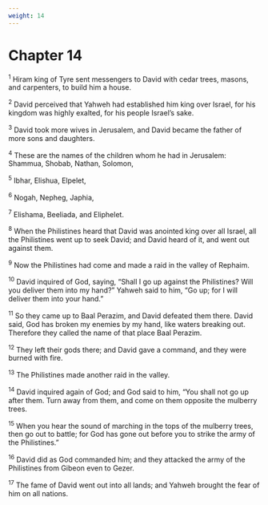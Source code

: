 ```yaml
---
weight: 14
---
```


# Chapter 14

<sup>1</sup> Hiram king of Tyre sent messengers to David with cedar trees, masons, and carpenters, to build him a house. 

<sup>2</sup> David perceived that Yahweh had established him king over Israel, for his kingdom was highly exalted, for his people Israel’s sake. 

<sup>3</sup> David took more wives in Jerusalem, and David became the father of more sons and daughters. 

<sup>4</sup> These are the names of the children whom he had in Jerusalem: Shammua, Shobab, Nathan, Solomon, 

<sup>5</sup> Ibhar, Elishua, Elpelet, 

<sup>6</sup> Nogah, Nepheg, Japhia, 

<sup>7</sup> Elishama, Beeliada, and Eliphelet. 

<sup>8</sup> When the Philistines heard that David was anointed king over all Israel, all the Philistines went up to seek David; and David heard of it, and went out against them. 

<sup>9</sup> Now the Philistines had come and made a raid in the valley of Rephaim. 

<sup>10</sup> David inquired of God, saying, “Shall I go up against the Philistines? Will you deliver them into my hand?” Yahweh said to him, “Go up; for I will deliver them into your hand.” 

<sup>11</sup> So they came up to Baal Perazim, and David defeated them there. David said, God has broken my enemies by my hand, like waters breaking out. Therefore they called the name of that place Baal Perazim. 

<sup>12</sup> They left their gods there; and David gave a command, and they were burned with fire. 

<sup>13</sup> The Philistines made another raid in the valley. 

<sup>14</sup> David inquired again of God; and God said to him, “You shall not go up after them. Turn away from them, and come on them opposite the mulberry trees. 

<sup>15</sup> When you hear the sound of marching in the tops of the mulberry trees, then go out to battle; for God has gone out before you to strike the army of the Philistines.” 

<sup>16</sup> David did as God commanded him; and they attacked the army of the Philistines from Gibeon even to Gezer. 

<sup>17</sup> The fame of David went out into all lands; and Yahweh brought the fear of him on all nations. 


